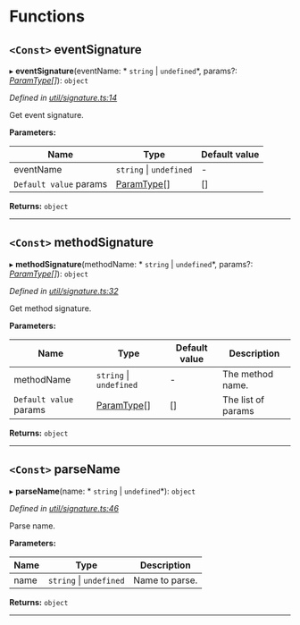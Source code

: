 

# Functions

<a id="eventsignature"></a>

## `<Const>` eventSignature

▸ **eventSignature**(eventName: * `string` &#124; `undefined`*, params?: *[ParamType](../classes/_spec_paramtype_paramtype_.paramtype.md)[]*): `object`

*Defined in [util/signature.ts:14](https://github.com/paritytech/js-libs/blob/a22b427/packages/abi/src/util/signature.ts#L14)*

Get event signature.

**Parameters:**

| Name | Type | Default value |
| ------ | ------ | ------ |
| eventName |  `string` &#124; `undefined`| - |
| `Default value` params | [ParamType](../classes/_spec_paramtype_paramtype_.paramtype.md)[] |  [] |

**Returns:** `object`

___
<a id="methodsignature"></a>

## `<Const>` methodSignature

▸ **methodSignature**(methodName: * `string` &#124; `undefined`*, params?: *[ParamType](../classes/_spec_paramtype_paramtype_.paramtype.md)[]*): `object`

*Defined in [util/signature.ts:32](https://github.com/paritytech/js-libs/blob/a22b427/packages/abi/src/util/signature.ts#L32)*

Get method signature.

**Parameters:**

| Name | Type | Default value | Description |
| ------ | ------ | ------ | ------ |
| methodName |  `string` &#124; `undefined`| - |  The method name. |
| `Default value` params | [ParamType](../classes/_spec_paramtype_paramtype_.paramtype.md)[] |  [] |  The list of params |

**Returns:** `object`

___
<a id="parsename"></a>

## `<Const>` parseName

▸ **parseName**(name: * `string` &#124; `undefined`*): `object`

*Defined in [util/signature.ts:46](https://github.com/paritytech/js-libs/blob/a22b427/packages/abi/src/util/signature.ts#L46)*

Parse name.

**Parameters:**

| Name | Type | Description |
| ------ | ------ | ------ |
| name |  `string` &#124; `undefined`|  Name to parse. |

**Returns:** `object`

___


